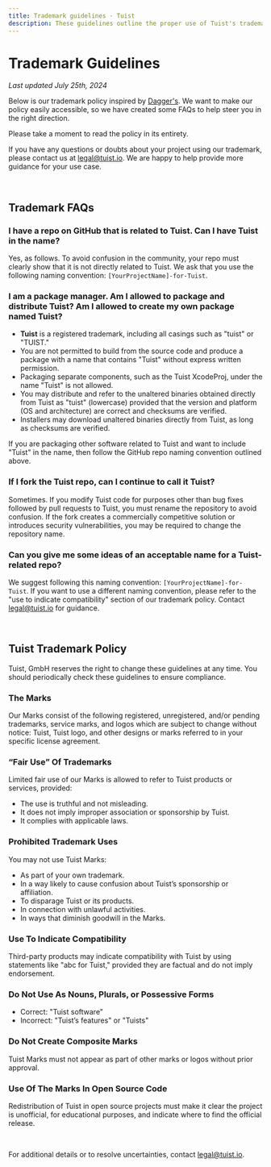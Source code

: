 ```yaml
---
title: Trademark guidelines · Tuist
description: These guidelines outline the proper use of Tuist's trademarks and logos.
---
```


# Trademark Guidelines

_Last updated July 25th, 2024_

Below is our trademark policy inspired by [Dagger's](https://dagger.io/trademark-guidelines). We want to make our policy easily accessible, so we have created some FAQs to help steer you in the right direction.

Please take a moment to read the policy in its entirety.

If you have any questions or doubts about your project using our trademark, please contact us at legal@tuist.io. We are happy to help provide more guidance for your use case.

<br/>

## Trademark FAQs

### I have a repo on GitHub that is related to Tuist. Can I have Tuist in the name?

Yes, as follows. To avoid confusion in the community, your repo must clearly show that it is not directly related to Tuist. We ask that you use the following naming convention: `[YourProjectName]-for-Tuist`.

### I am a package manager. Am I allowed to package and distribute Tuist? Am I allowed to create my own package named Tuist?

- **Tuist** is a registered trademark, including all casings such as "tuist" or "TUIST."
- You are not permitted to build from the source code and produce a package with a name that contains "Tuist" without express written permission.
- Packaging separate components, such as the Tuist XcodeProj, under the name "Tuist" is not allowed.
- You may distribute and refer to the unaltered binaries obtained directly from Tuist as "tuist" (lowercase) provided that the version and platform (OS and architecture) are correct and checksums are verified.
- Installers may download unaltered binaries directly from Tuist, as long as checksums are verified.

If you are packaging other software related to Tuist and want to include "Tuist" in the name, then follow the GitHub repo naming convention outlined above.

### If I fork the Tuist repo, can I continue to call it Tuist?

Sometimes. If you modify Tuist code for purposes other than bug fixes followed by pull requests to Tuist, you must rename the repository to avoid confusion. If the fork creates a commercially competitive solution or introduces security vulnerabilities, you may be required to change the repository name.

### Can you give me some ideas of an acceptable name for a Tuist-related repo?

We suggest following this naming convention: `[YourProjectName]-for-Tuist`. If you want to use a different naming convention, please refer to the "use to indicate compatibility" section of our trademark policy. Contact legal@tuist.io for guidance.

<br/>

## Tuist Trademark Policy

Tuist, GmbH reserves the right to change these guidelines at any time. You should periodically check these guidelines to ensure compliance.

### The Marks

Our Marks consist of the following registered, unregistered, and/or pending trademarks, service marks, and logos which are subject to change without notice: Tuist, Tuist logo, and other designs or marks referred to in your specific license agreement.

### “Fair Use” Of Trademarks

Limited fair use of our Marks is allowed to refer to Tuist products or services, provided:
- The use is truthful and not misleading.
- It does not imply improper association or sponsorship by Tuist.
- It complies with applicable laws.

### Prohibited Trademark Uses

You may not use Tuist Marks:
- As part of your own trademark.
- In a way likely to cause confusion about Tuist’s sponsorship or affiliation.
- To disparage Tuist or its products.
- In connection with unlawful activities.
- In ways that diminish goodwill in the Marks.

### Use To Indicate Compatibility

Third-party products may indicate compatibility with Tuist by using statements like "abc for Tuist," provided they are factual and do not imply endorsement.

### Do Not Use As Nouns, Plurals, or Possessive Forms

- Correct: "Tuist software"
- Incorrect: "Tuist’s features" or "Tuists"

### Do Not Create Composite Marks

Tuist Marks must not appear as part of other marks or logos without prior approval. 

### Use Of The Marks In Open Source Code

Redistribution of Tuist in open source projects must make it clear the project is unofficial, for educational purposes, and indicate where to find the official release.

<br/>

For additional details or to resolve uncertainties, contact legal@tuist.io.
